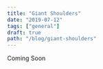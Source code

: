 ```yaml
---
title: "Giant Shoulders"
date: "2019-07-12"
tags: ["general"]
draft: true
path: "/blog/giant-shoulders"
---
```


Coming Soon